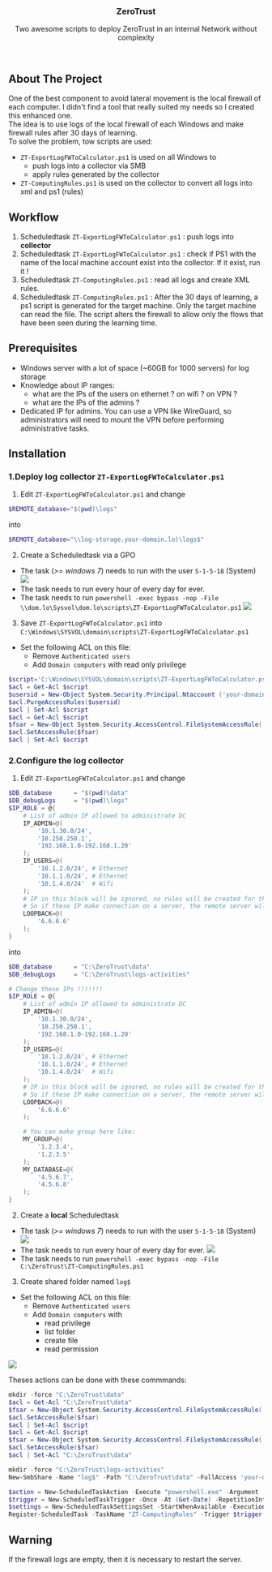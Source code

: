 <div align="center">
  <h3 align="center">ZeroTrust</h3>

  <p align="center">
    Two awesome scripts to deploy ZeroTrust in an internal Network without complexity
   </p>
</div>
<br>


## About The Project

One of the best component to avoid lateral movement is the local firewall of each computer. I didn't find a tool that really suited my needs so I created this enhanced one.<br>
The idea is to use logs of the local firewall of each Windows and make firewall rules after 30 days of learning.<br>
To solve the problem, tow scripts are used:
* `ZT-ExportLogFWToCalculator.ps1` is used on all Windows to
  * push logs into a collector via SMB
  * apply rules generated by the collector
* `ZT-ComputingRules.ps1` is used on the collector to convert all logs into xml and ps1 (rules)


## Workflow

1) Scheduledtask `ZT-ExportLogFWToCalculator.ps1` : push logs into **collector**
2) Scheduledtask `ZT-ExportLogFWToCalculator.ps1` : check if PS1 with the name of the local machine account exist into the collector. If it exist, run it !
3) Scheduledtask `ZT-ComputingRules.ps1` : read all logs and create XML rules.
4) Scheduledtask `ZT-ComputingRules.ps1` : After the 30 days of learning, a ps1 script is generated for the target machine. Only the target machine can read the file. The script alters the firewall to allow only the flows that have been seen during the learning time.


## Prerequisites

* Windows server with a lot of space (~60GB for 1000 servers) for log storage
* Knowledge about IP ranges:
	* what are the IPs of the users on ethernet ? on wifi ? on VPN ?
	* what are the IPs of the admins ?
* Dedicated IP for admins. You can use a VPN like WireGuard, so administrators will need to mount the VPN before performing administrative tasks.


## Installation
### 1.Deploy log collector `ZT-ExportLogFWToCalculator.ps1`
1) Edit `ZT-ExportLogFWToCalculator.ps1` and change
```ps1
$REMOTE_database="$(pwd)\logs"
```
into
```ps1
$REMOTE_database="\\log-storage.your-domain.lo)\logs$"
```

2) Create a Scheduledtask via a GPO
* The task (_>= windows 7_) needs to run with the user `S-1-5-18` (System)
![](img/task01.png)
* The task needs to run every hour of every day for ever.
* The task needs to run `powershell -exec bypass -nop -File \\dom.lo\Sysvol\dom.lo\scripts\ZT-ExportLogFWToCalculator.ps1`
![](img/task03.png)

3) Save `ZT-ExportLogFWToCalculator.ps1` into `C:\Windows\SYSVOL\domain\scripts\ZT-ExportLogFWToCalculator.ps1`
* Set the following ACL on this file:
  * Remove `Authenticated users`
  * Add `Domain computers` with read only privilege
```ps1
$script='C:\Windows\SYSVOL\domain\scripts\ZT-ExportLogFWToCalculator.ps1'
$acl = Get-Acl $script
$usersid = New-Object System.Security.Principal.Ntaccount ('your-domain.lo\Authenticated Users')
$acl.PurgeAccessRules($usersid)
$acl | Set-Acl $script
$acl = Get-Acl $script
$fsar = New-Object System.Security.AccessControl.FileSystemAccessRule('your-domain.lo\Domain computers', 'ReadAndExecute', 'Allow')
$acl.SetAccessRule($fsar)
$acl | Set-Acl $script
```

### 2.Configure the log collector
1) Edit `ZT-ExportLogFWToCalculator.ps1` and change
```ps1
$DB_database      = "$(pwd)\data"
$DB_debugLogs     = "$(pwd)\logs"
$IP_ROLE = @{
	# List of admin IP allowed to administrate DC
	IP_ADMIN=@(
		'10.1.30.0/24',
		'10.250.250.1',
		'192.168.1.0-192.168.1.20'
	);
	IP_USERS=@(
		'10.1.2.0/24', # Ethernet
		'10.1.1.0/24', # Ethernet
		'10.1.4.0/24'  # Wifi
	);
	# IP in this block will be ignored, no rules will be created for them.
	# So if these IP make connection on a server, the remote server will not make a rule for them.
	LOOPBACK=@(
		'6.6.6.6'
	);
}
```
into
```ps1
$DB_database      = "C:\ZeroTrust\data"
$DB_debugLogs     = "C:\ZeroTrust\logs-activities"

# Change these IPs !!!!!!!
$IP_ROLE = @{
	# List of admin IP allowed to administrate DC
	IP_ADMIN=@(
		'10.1.30.0/24',
		'10.250.250.1',
		'192.168.1.0-192.168.1.20'
	);
	IP_USERS=@(
		'10.1.2.0/24', # Ethernet
		'10.1.1.0/24', # Ethernet
		'10.1.4.0/24'  # Wifi
	);
	# IP in this block will be ignored, no rules will be created for them.
	# So if these IP make connection on a server, the remote server will not make a rule for them.
	LOOPBACK=@(
		'6.6.6.6'
	);

	# You can make group here like:
	MY_GROUP=@(
		'1.2.3.4',
		'1.2.3.5'
	);
	MY_DATABASE=@(
		'4.5.6.7',
		'4.5.6.8'
	);
}
```

2) Create a **local** Scheduledtask
* The task (_>= windows 7_) needs to run with the user `S-1-5-18` (System)
![](img/task01.png)
* The task needs to run every hour of every day for ever.
![](img/task02.png)
* The task needs to run `powershell -exec bypass -nop -File C:\ZeroTrust\ZT-ComputingRules.ps1`

3) Create shared folder named `log$`
* Set the following ACL on this file:
  * Remove `Authenticated users`
  * Add `Domain computers` with
	  * read privilege
	  * list folder
	  * create file
	  * read permission

![](img/task04.png)

Theses actions can be done with these commmands:
```ps1
mkdir -force "C:\ZeroTrust\data"
$acl = Get-Acl "C:\ZeroTrust\data"
$fsar = New-Object System.Security.AccessControl.FileSystemAccessRule('your-domain.lo\Domain computers', 'ReadAndExecute', 'Allow')
$acl.SetAccessRule($fsar)
$acl | Set-Acl $script
$acl = Get-Acl $script
$fsar = New-Object System.Security.AccessControl.FileSystemAccessRule('your-domain.lo\Domain computers', 'CreateFiles', 'Allow')
$acl.SetAccessRule($fsar)
$acl | Set-Acl "C:\ZeroTrust\data"

mkdir -force "C:\ZeroTrust\logs-activities"
New-SmbShare -Name "log$" -Path "C:\ZeroTrust\data" -FullAccess 'your-domain.lo\Domain computers' -ContinuouslyAvailable $true -CompressData $true -FolderEnumerationMode AccessBased

$action = New-ScheduledTaskAction -Execute "powershell.exe" -Argument '-exec bypass -nop -File C:\ZeroTrust\ZT-ComputingRules.ps1'
$trigger = New-ScheduledTaskTrigger -Once -At (Get-Date) -RepetitionInterval (New-TimeSpan -Hours 1)
$settings = New-ScheduledTaskSettingsSet -StartWhenAvailable -ExecutionTimeLimit (New-TimeSpan -Hours 2)
Register-ScheduledTask -TaskName "ZT-ComputingRules" -Trigger $trigger -User "NT AUTHORITY\SYSTEM" -Action $action -RunLevel Highest -Settings $settings -Force
```


## Warning
If the firewall logs are empty, then it is necessary to restart the server.
